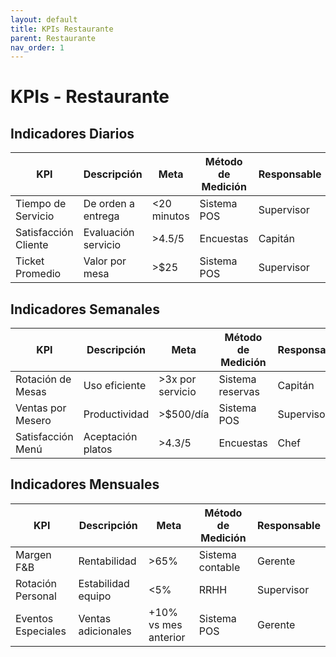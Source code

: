```yaml
---
layout: default
title: KPIs Restaurante
parent: Restaurante
nav_order: 1
---
```


# KPIs - Restaurante

## Indicadores Diarios

| KPI | Descripción | Meta | Método de Medición | Responsable |
|-----|-------------|------|-------------------|-------------|
| Tiempo de Servicio | De orden a entrega | <20 minutos | Sistema POS | Supervisor |
| Satisfacción Cliente | Evaluación servicio | >4.5/5 | Encuestas | Capitán |
| Ticket Promedio | Valor por mesa | >$25 | Sistema POS | Supervisor |

## Indicadores Semanales

| KPI | Descripción | Meta | Método de Medición | Responsable |
|-----|-------------|------|-------------------|-------------|
| Rotación de Mesas | Uso eficiente | >3x por servicio | Sistema reservas | Capitán |
| Ventas por Mesero | Productividad | >$500/día | Sistema POS | Supervisor |
| Satisfacción Menú | Aceptación platos | >4.3/5 | Encuestas | Chef |

## Indicadores Mensuales

| KPI | Descripción | Meta | Método de Medición | Responsable |
|-----|-------------|------|-------------------|-------------|
| Margen F&B | Rentabilidad | >65% | Sistema contable | Gerente |
| Rotación Personal | Estabilidad equipo | <5% | RRHH | Supervisor |
| Eventos Especiales | Ventas adicionales | +10% vs mes anterior | Sistema POS | Gerente |